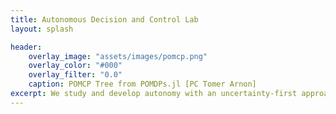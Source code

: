 ```yaml
---
title: Autonomous Decision and Control Lab
layout: splash

header:
    overlay_image: "assets/images/pomcp.png"
    overlay_color: "#000"
    overlay_filter: "0.0"
    caption: POMCP Tree from POMDPs.jl [PC Tomer Arnon]
excerpt: We study and develop autonomy with an uncertainty-first approach.
---
```


